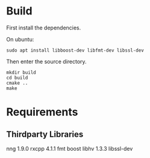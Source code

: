 # Build
First install the dependencies.

On ubuntu:
```
sudo apt install libboost-dev libfmt-dev libssl-dev
```

Then enter the source directory.
```
mkdir build
cd build
cmake ..
make
```

# Requirements

## Thirdparty Libraries
nng 1.9.0
rxcpp 4.1.1
fmt
boost
libhv 1.3.3
libssl-dev